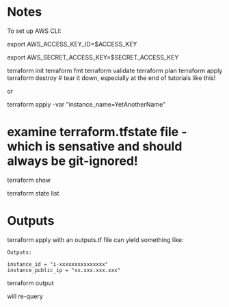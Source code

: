 # Notes

To set up AWS CLI: 

export AWS_ACCESS_KEY_ID=$ACCESS_KEY

export AWS_SECRET_ACCESS_KEY=$SECRET_ACCESS_KEY

terraform init 
terraform fmt
terraform validate
terraform plan
terraform apply
terraform destroy # tear it down, especially at the end of tutorials like this!

or

terraform apply -var "instance_name=YetAnotherName"

# examine terraform.tfstate file - which is sensative and should always be git-ignored!
terraform show

terraform state list

# Outputs

terraform apply with an outputs.tf file can yield something like:

```
Outputs:

instance_id = "i-xxxxxxxxxxxxxxx"
instance_public_ip = "xx.xxx.xxx.xxx"
```

terraform output 

will re-query 
